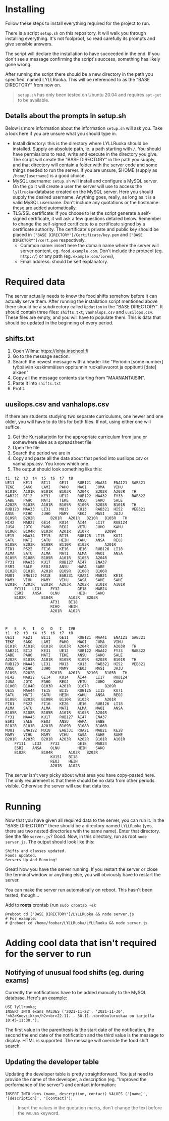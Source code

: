 # Installing

Follow these steps to install everything required for the project to run.

There is a script `setup.sh` on this repository. It will walk you through installing everything. It's not foolproof, so read carefully its prompts and give sensible answers.

The script will declare the installation to have succeeded in the end. If you don't see a message confirming the script's success, something has likely gone wrong.

After running the script there should be a new directory in the path you specified, named LYLLRuoka. This will be referenced to as the "BASE DIRECTORY" from now on.

> `setup.sh` has only been tested on Ubuntu 20.04 and requires `apt-get` to be available.

## Details about the prompts in setup.sh

Below is more information about the information `setup.sh` will ask you. Take a look here if you are unsure what you should type in.

* Install directory: this is the directory where LYLLRuoka should be installed. Supply an absolute path, ie. a path starting with `/`. You should have permissions to read, write and execute in the directory you give. The script will create the "BASE DIRECTORY" in the path you supply, and that directory will contain a folder with the server code and some things needed to run the server. If you are unsure, $HOME (supply as `/home/[username]` is a good choice.
* MySQL username: `setup.sh` will install and configure a MySQL server. On the go it will create a user the server will use to access the `lyllruoka`-database created on the MySQL server. Here you should supply the desired username. Anything goes, really, as long as it is a valid MySQL username. Don't include any quotations or the hostname: these are added automatically.
* TLS/SSL certificate: If you choose to let the script generate a self-signed certificate, it will ask a few questions detailed below. Remember to change the self-signed certificate to a certificate signed by a certificate authority. The certificate's private and public key should be placed in `["BASE DIRECTORY"]/Certificate/key.pem` and `["BASE DIRECTORY"]/cert.pem` respectively.
	* Common name: insert here the domain name where the server will server content, eg. `food.example.com`. Don't include the protocol (eg. `http://`) or any path (eg. `example.com/lorem`),
	* Email address: should be self explanatory.


# Required data

The server actually needs to know the food shifts somehow before it can actually serve them. After running the installation script mentioned above there should be a subdirectory called `Updation` in the "BASE DIRECTORY". It should contain three files: `shifts.txt`, `vanhalops.csv` and `uusilops.csv`. These files are empty, and you will have to populate them. This is data that should be updated in the beginning of every period.

## shifts.txt

1. Open Wilma: <https://lohja.inschool.fi>
2. Go to the message section.
3. Search the newest message with a header like "Periodin [some number] työpäivän keskimmäisen oppitunnin ruokailuvuorot ja oppitunti [date] alkaen"
4. Copy all the message contents starting from "MAANANTAISIN".
5. Paste it into `shifts.txt`
6. Profit.

## uusilops.csv and vanhalops.csv

If there are students studying two separate curriculums, one newer and one older, you will have to do this for both files. If not, using either one will suffice.
1. Get the Kurssitarjotin for the appropriate curriculum from junu or somewhere else as a spreadsheet file
2. Open the file
3. Search the period we are in
4. Copy and paste all the data about that period into uusilops.csv or vanhalops.csv. You know which one.
5. The output should look something like this:
```
t1	t2	t3	t4	t5	t6	t7	t8
UE11	KE11	BI11	GE11	RUB121	MAA31	ENA121	SAB321
TEKE	SAKO	LAMI	PAHO	MAOI	JUMA	VIHU	
B101R	A101R	B101R	B103R	A204R	B202R	A203R	TH
SAB221	BI12	KE31	UE12	RUB122	MAA32	FY33	RAB322
SABE	PAHO	MATI	TEKE	ANSU	SAKO	SALE	
A202R	B103R	A101R	B105R	B109R	B203R	B101R	TH
RUB123	MAA33	LI31	MU13	KU13	RAB321	HI52	VEB321
ANSU	RIHO	JUHO	MAMY	REOJ	MASI	JAJU	
B109R	B202R		B201R	A201R	B210R	B105R	TH
HI42	MAB22	GE14	KU14	ÄI44	LI17	RUB124	
JUSA	JOTO	PAHO	REOJ	VETU	JUHO	KAHU	
B106R	B104R	B103R	A201R	B107R		B209R	
UE15	MAA34	TE15	BI15	RUB125	LI15	KU71	
SATU	MATI	SATU	HEIH	KAHU	ANSA	REOJ	
B108R	B203R	B108R	B110R	B103R		A201R	
FI81	PS22	FI16	KE16	UE16	RUB126	LI18	
ALMA	SATU	ALMA	MATI	ALMA	MAOI	ANSA	
B105R	B108R	B105R	A101R	B105R	A204R		
FY31	MAA35	KU17	RUB127	ÄI47	ENA37		
ESRI	SALE	REOJ	ANSU	HAPA	SABE		
B102R	B101R	A201R	B109R	B108R	B106R		
MU81	ENA122	MU18	EAB331	RUA21	MAB21	KE18	
MAMY	VIHU	MAMY	VIHU	SASA	SAHE	SAHE	
B201R	A203R	B201R	A203R	A202R	B101R	A101R	
	FY111	LI31	FY32		GE18	MAB24	
	ESRI	ANSA	OLNU		HEIH	SAKO	
	B102R		B104R		A102R	B203R	
					AT31	BI18	
					RIHO	HEIH	
					A201R	A102R	
							
							
							
P	E	R	I	O	D	I	IVB
t1	t2	t3	t4	t5	t6	t7	t8
UE11	KE21	BI11	GE11	RUB121	MAA41	ENA121	SAB321
TEKE	SAKO	LAMI	PAHO	MAOI	JUMA	VIHU	
B101R	A101R	B101R	B103R	A204R	B202R	A203R	TH
SAB221	BI12	KE31	UE12	RUB122	MAA42	FY33	RAB322
SABE	PAHO	MATI	TEKE	ANSU	SAKO	SALE	
A202R	B103R	A101R	B105R	B109R	B203R	B101R	TH
RUB123	MAA43	LI31	MU13	KU13	RAB321	HI52	VEB321
ANSU	RIHO	JUHO	MAMY	REOJ	MASI	JAJU	
B109R	B202R		B201R	A201R	B210R	B105R	TH
HI42	MAB22	GE14	KU14	ÄI44	LI17	RUB124	
JUSA	JOTO	PAHO	REOJ	VETU	JUHO	KAHU	
B106R	B104R	B103R	A201R	B107R		B209R	
UE15	MAA44	TE15	BI15	RUB125	LI15	KU71	
SATU	MATI	SATU	HEIH	KAHU	ANSA	REOJ	
B108R	B203R	B108R	B110R	B103R		A201R	
FI81	PS22	FI16	KE26	UE16	RUB126	LI18	
ALMA	SATU	ALMA	MATI	ALMA	MAOI	ANSA	
B105R	B108R	B105R	A101R	B105R	A204R		
FY31	MAA45	KU17	RUB127	ÄI47	ENA37		
ESRI	SALE	REOJ	ANSU	HAPA	SABE		
B102R	B101R	A201R	B109R	B108R	B106R		
MU81	ENA122	MU18	EAB331	RUA21	MAB21	KE28	
MAMY	VIHU	MAMY	VIHU	SASA	SAHE	SAHE	
B201R	A203R	B201R	A203R	A202R	B101R	A101R	
	FY111	LI32	FY32		GE18	MAB24	
	ESRI	ANSA	OLNU		HEIH	SAKO	
	B102R		B104R		A102R	B203R	
					KU151	BI18	
					REOJ	HEIH	
					A201R	A102R	
```
The server isn't very picky about what area you have copy-pasted here. The only requirement is that there should be no data from other periods visible. Otherwise the server will use that data too.

# Running

Now that you have given all required data to the server, you can run it. In the "BASE DIRECTORY" there should be a directory named `LYLLRuoka` (yes, there are two nested directories with the same name). Enter that directory. See the file `server.js`? Good. Now, in this directory, run as root `node server.js`. The output should look like this:
```
Shifts and classes updated.
Foods updated.
Servers Up And Running!
```
Great! Now you have the server running. If you restart the server or close the terminal window or anything else, you will obviously have to restart the server. 

You can make the server run automatically on reboot. This hasn't been tested, though...

Add to **roots** crontab (run `sudo crontab -e`):
```
@reboot cd ["BASE DIRECTORY"]/LYLLRuoka && node server.js
# For example:
# @reboot cd /home/foobar/LYLLRuoka/LYLLRuoka && node server.js
```

# Adding cool data that isn't required for the server to run

## Notifying of unusual food shifts (eg. during exams)

Currently the notifications have to be added manually to the MySQL database. Here's an example:
```
USE lyllruoka;
INSERT INTO exams VALUES ('2021-11-22', '2021-11-30', '<h2>Koeviikko</h2><br>22.11. - 30.11..<br>Kouluruokaa on tarjolla 10:45-11:30.');
```
The first value in the parenthesis is the start date of the notification, the second the end date of the notification and the third value is the message to display. HTML is supported. The message will override the food shift search.

## Updating the developer table

Updating the developer table is pretty straightforward. You just need to provide the name of the developer, a description (eg. "Improved the performance of the server") and contact information:
```
INSERT INTO devs (name, description, contact) VALUES ('[name]', '[description]', '[contact]');
```
> Insert the values in the quotation marks, don't change the text before the `VALUES` keyword.

